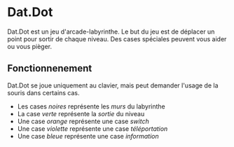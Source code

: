 ﻿Dat.Dot
=======

Dat.Dot est un jeu d'arcade-labyrinthe. Le but du jeu est de déplacer un point pour sortir de chaque niveau. Des cases spéciales peuvent vous aider ou vous pièger.

Fonctionnenement
----------------

Dat.Dot se joue uniquement au clavier, mais peut demander l'usage de la souris dans certains cas.

* Les cases *noires* représente les _murs_ du labyrinthe
* La case *verte* représente la _sortie_ du niveau
* Une case *orange* représente une case _switch_
* Une case *violette* représente une case _téléportation_
* Une case *bleue* représente une case _information_